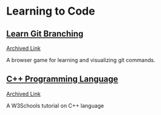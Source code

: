 # Learning to Code

## [Learn Git Branching](https://learngitbranching.js.org/)
[Archived Link](https://web.archive.org/web/20241009005453/https://learngitbranching.js.org/)

A browser game for learning and visualizing git commands.

## [C++ Programming Language](https://www.w3schools.com/cpp/)
[Archived Link](https://web.archive.org/web/20241005162607/https://www.w3schools.com/cpp/)

A W3Schools tutorial on C++ language